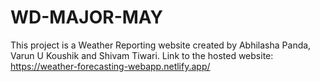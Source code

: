 # WD-MAJOR-MAY
This project is a Weather Reporting website created by Abhilasha Panda, Varun U Koushik and Shivam Tiwari.
Link to the hosted website: https://weather-forecasting-webapp.netlify.app/
